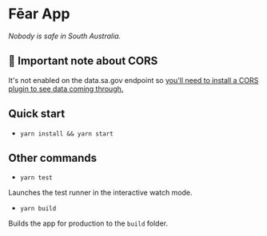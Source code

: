 # Fēar App

_Nobody is safe in South Australia._

## 🔌 Important note about CORS

It's not enabled on the data.sa.gov endpoint so [you'll need to install a CORS plugin to see data coming through.](https://chrome.google.com/webstore/detail/cors-unblock/lfhmikememgdcahcdlaciloancbhjino)

## Quick start
- `yarn install && yarn start`

## Other commands
- `yarn test`

Launches the test runner in the interactive watch mode.

- `yarn build`

Builds the app for production to the `build` folder.
